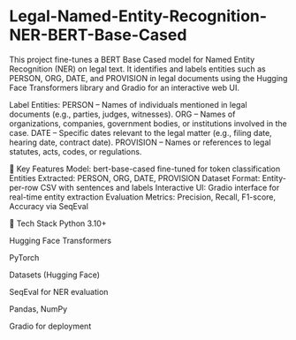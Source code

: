 # Legal-Named-Entity-Recognition-NER-BERT-Base-Cased
This project fine-tunes a BERT Base Cased model for Named Entity Recognition (NER) on legal text. It identifies and labels entities such as PERSON, ORG, DATE, and PROVISION in legal documents using the Hugging Face Transformers library and Gradio for an interactive web UI. 

Label Entities:
PERSON – Names of individuals mentioned in legal documents (e.g., parties, judges, witnesses).
ORG – Names of organizations, companies, government bodies, or institutions involved in the case.
DATE – Specific dates relevant to the legal matter (e.g., filing date, hearing date, contract date).
PROVISION – Names or references to legal statutes, acts, codes, or regulations.

🔹 Key Features
Model: bert-base-cased fine-tuned for token classification
Entities Extracted: PERSON, ORG, DATE, PROVISION
Dataset Format: Entity-per-row CSV with sentences and labels
Interactive UI: Gradio interface for real-time entity extraction
Evaluation Metrics: Precision, Recall, F1-score, Accuracy via SeqEval

🔹 Tech Stack
Python 3.10+

Hugging Face Transformers

PyTorch

Datasets (Hugging Face)

SeqEval for NER evaluation

Pandas, NumPy

Gradio for deployment
